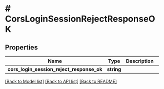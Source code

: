 # # CorsLoginSessionRejectResponseOK

## Properties

| Name                                      | Type       | Description | Notes      |
| ----------------------------------------- | ---------- | ----------- | ---------- |
| **cors_login_session_reject_response_ok** | **string** |             | [optional] |

[[Back to Model list]](../../README.md#models) [[Back to API list]](../../README.md#endpoints) [[Back to README]](../../README.md)
